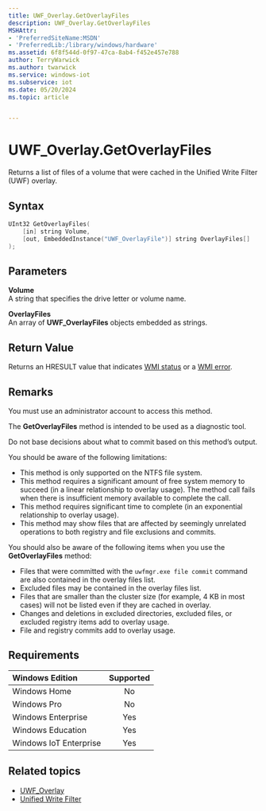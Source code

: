 ```yaml
---
title: UWF_Overlay.GetOverlayFiles
description: UWF_Overlay.GetOverlayFiles
MSHAttr:
- 'PreferredSiteName:MSDN'
- 'PreferredLib:/library/windows/hardware'
ms.assetid: 6f8f544d-0f97-47ca-8ab4-f452e457e788
author: TerryWarwick
ms.author: twarwick
ms.service: windows-iot
ms.subservice: iot
ms.date: 05/20/2024
ms.topic: article


---
```

# UWF_Overlay.GetOverlayFiles

Returns a list of files of a volume that were cached in the Unified Write Filter (UWF) overlay.

## Syntax

```powershell
UInt32 GetOverlayFiles(
    [in] string Volume,
    [out, EmbeddedInstance("UWF_OverlayFile")] string OverlayFiles[]
);
```

## Parameters

**Volume**</br>A string that specifies the drive letter or volume name.

**OverlayFiles**</br>An array of **UWF_OverlayFiles** objects embedded as strings.

## Return Value

Returns an HRESULT value that indicates [WMI status](/windows/win32/wmisdk/wmi-non-error-constants) or a [WMI error](/windows/win32/wmisdk/wmi-error-constants).

## Remarks

You must use an administrator account to access this method.

The **GetOverlayFiles** method is intended to be used as a diagnostic tool.

Do not base decisions about what to commit based on this method’s output.

You should be aware of the following limitations:

- This method is only supported on the NTFS file system.
- This method requires a significant amount of free system memory to succeed (in a linear relationship to overlay usage). The method call fails when there is insufficient memory available to complete the call.
- This method requires significant time to complete (in an exponential relationship to overlay usage).
- This method may show files that are affected by seemingly unrelated operations to both registry and file exclusions and commits.

You should also be aware of the following items when you use the **GetOverlayFiles** method:

- Files that were committed with the `uwfmgr.exe file commit` command are also contained in the overlay files list.
- Excluded files may be contained in the overlay files list.
- Files that are smaller than the cluster size (for example, 4 KB in most cases) will not be listed even if they are cached in overlay.
- Changes and deletions in excluded directories, excluded files, or excluded registry items add to overlay usage.
- File and registry commits add to overlay usage.

## Requirements

| Windows Edition        | Supported |
|:-----------------------|:---------:|
| Windows Home           | No        |
| Windows Pro            | No        |
| Windows Enterprise     | Yes       |
| Windows Education      | Yes       |
| Windows IoT Enterprise | Yes       |

## Related topics

- [UWF_Overlay](uwf-overlay.md)
- [Unified Write Filter](unified-write-filter.md)
